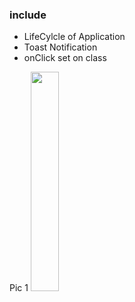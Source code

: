 ### include

- LifeCylcle of Application
- Toast Notification
- onClick set on class
<tr style="border: 1px solid black;">
  <td>Pic 1</td>
<tr>
<tr>
  <td>
    <img src="https://i.ibb.co/wgrVWKN/Screenshot-2021-09-19-15-06-25-173-com-hamma-lifecycleapp.jpg" style="width: 30%;"/>
  </td>
<tr>
